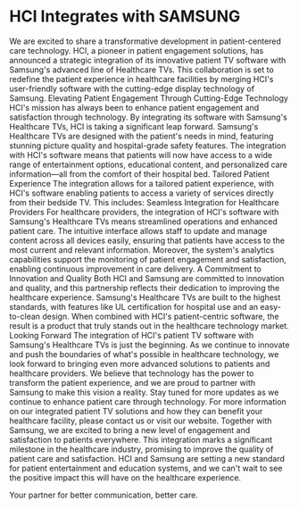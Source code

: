 # HCI Integrates with SAMSUNG


We are excited to share a transformative development in patient-centered care technology. HCI, a pioneer in patient engagement solutions, has announced a strategic integration of its innovative patient TV software with Samsung's advanced line of Healthcare TVs. This collaboration is set to redefine the patient experience in healthcare facilities by merging HCI's user-friendly software with the cutting-edge display technology of Samsung.
Elevating Patient Engagement Through Cutting-Edge Technology
HCI's mission has always been to enhance patient engagement and satisfaction through technology. By integrating its software with Samsung's Healthcare TVs, HCI is taking a significant leap forward. Samsung's Healthcare TVs are designed with the patient's needs in mind, featuring stunning picture quality and hospital-grade safety features. The integration with HCI's software means that patients will now have access to a wide range of entertainment options, educational content, and personalized care information—all from the comfort of their hospital bed.
Tailored Patient Experience
The integration allows for a tailored patient experience, with HCI's software enabling patients to access a variety of services directly from their bedside TV. This includes:
Seamless Integration for Healthcare Providers
For healthcare providers, the integration of HCI's software with Samsung's Healthcare TVs means streamlined operations and enhanced patient care. The intuitive interface allows staff to update and manage content across all devices easily, ensuring that patients have access to the most current and relevant information. Moreover, the system's analytics capabilities support the monitoring of patient engagement and satisfaction, enabling continuous improvement in care delivery.
A Commitment to Innovation and Quality
Both HCI and Samsung are committed to innovation and quality, and this partnership reflects their dedication to improving the healthcare experience. Samsung's Healthcare TVs are built to the highest standards, with features like UL certification for hospital use and an easy-to-clean design. When combined with HCI's patient-centric software, the result is a product that truly stands out in the healthcare technology market.
Looking Forward
The integration of HCI's patient TV software with Samsung's Healthcare TVs is just the beginning. As we continue to innovate and push the boundaries of what's possible in healthcare technology, we look forward to bringing even more advanced solutions to patients and healthcare providers.
We believe that technology has the power to transform the patient experience, and we are proud to partner with Samsung to make this vision a reality. Stay tuned for more updates as we continue to enhance patient care through technology.
For more information on our integrated patient TV solutions and how they can benefit your healthcare facility, please contact us or visit our website. Together with Samsung, we are excited to bring a new level of engagement and satisfaction to patients everywhere.
This integration marks a significant milestone in the healthcare industry, promising to improve the quality of patient care and satisfaction. HCI and Samsung are setting a new standard for patient entertainment and education systems, and we can't wait to see the positive impact this will have on the healthcare experience.


Your partner for better communication, better care.